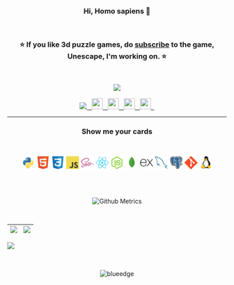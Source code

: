 <h3 align="center">Hi, Homo sapiens 👋</h3>

<br>
<h3 align="center"> ⭐ If you like 3d puzzle games, do <a href=https://google.com/unescape target="_blank" >subscribe</a> to the game, Unescape, I'm working on. ⭐</h3>
<br>

<p align="center">
  <img src="https://raw.githubusercontent.com/blueedgetechno/blueedgetechno/master/img/profile2.gif" />
</p>

<p align="center">
 <a target="_blank" href=https://github.com/jingslunt>
  <img src=https://img.shields.io/github/followers/jingslunt?label=follow%20me&style=social />
  &nbsp;
</a>

<a target="_blank" href=https://codeforces.com/profile/blue_edge>
  <img src=https://sta.codeforces.com/s/62449/favicon-32x32.png width="25" height="25" />
  &nbsp;
</a>

<a target="_blank" href=https://twitter.com/jingslunt>
  <img height="25" width="25" src="https://abs.twimg.com/favicons/twitter.ico" />
  &nbsp;
</a>

<a target="_blank" href=mailto:jingslunt@gmail.com>
  <img height="25" width="25" src="https://ssl.gstatic.com/ui/v1/icons/mail/images/favicon5.ico" />
  &nbsp;
</a>

<a target="_blank" href=https://google.com >
  <img height="25" width="25" src="https://www.google.com/images/branding/googlelogo/1x/googlelogo_color_272x92dp.png" fill="#fff"/>
  &nbsp;
</a>
</p>

<hr>
<h3 align="center">Show me your cards</h3>
<br>

<p align="center">
<img src=https://raw.githubusercontent.com/devicons/devicon/master/icons/python/python-original.svg alt=python width="30" height="30"/>
<img src=https://raw.githubusercontent.com/devicons/devicon/master/icons/html5/html5-original.svg alt=html5 width="30" height="30"/>
<img src=https://raw.githubusercontent.com/devicons/devicon/master/icons/css3/css3-original.svg alt=css3 width="30" height="30"/>
<img src=https://raw.githubusercontent.com/devicons/devicon/master/icons/javascript/javascript-original.svg alt=javascript width="30" height="30"/>
<img src=https://raw.githubusercontent.com/devicons/devicon/master/icons/sass/sass-original.svg alt=sass width="30" height="30"/>
<img src=https://raw.githubusercontent.com/devicons/devicon/master/icons/react/react-original.svg alt=react width="30" height="30"/>
<img src=https://raw.githubusercontent.com/devicons/devicon/master/icons/nodejs/nodejs-original.svg alt=nodejs width="30" height="30"/>
<img src=https://raw.githubusercontent.com/devicons/devicon/master/icons/mongodb/mongodb-original.svg alt=mongodb width="30" height="30"/>
<img src=https://raw.githubusercontent.com/devicons/devicon/master/icons/express/express-original.svg alt=express width="30" height="30"/>
<img src=https://raw.githubusercontent.com/devicons/devicon/master/icons/mysql/mysql-original.svg alt=express width="30" height="30"/>
<img src=https://raw.githubusercontent.com/devicons/devicon/master/icons/postgresql/postgresql-original.svg alt=express width="30" height="30"/>
<img src=https://raw.githubusercontent.com/devicons/devicon/master/icons/git/git-original.svg alt=git width="30" height="30"/>
<img src=https://raw.githubusercontent.com/devicons/devicon/master/icons/linux/linux-original.svg alt=linux width="30" height="30"/>
</p>

<br><br>

<p align="center">

<img width="500" src="https://metrics.lecoq.io/jingslunt" alt="Github Metrics">
  
<br>

</p>

<br>

|![](https://github-readme-stats.vercel.app/api?username=jingslunt&&show_icons=true&title_color=ffffff&icon_color=bb2acf&text_color=daf7dc&bg_color=151515)|![](https://github-readme-stats.vercel.app/api/top-langs/?username=jingslunt&layout=compact&theme=tokyonight&langs_count=10)|
|-|-|

![](https://activity-graph.herokuapp.com/graph?username=jingslunt&theme=redical)

<br>
<p align="center"><p align="center"> <img src="https://komarev.com/ghpvc/?username=jingslunt" alt="blueedge"/> </p>  </p>
<br>
